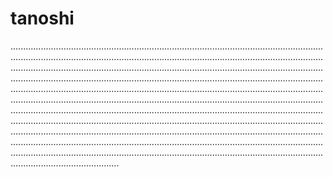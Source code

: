 # tanoshi

...............................................................................................................................................................................................................................................................................................................................................................................................................................................................................................................................................................................................................................................................................................................................................................................................................................................................................................................................................................................................................................................................................................................................................................................................................................................................................................................................................................................................................................................................